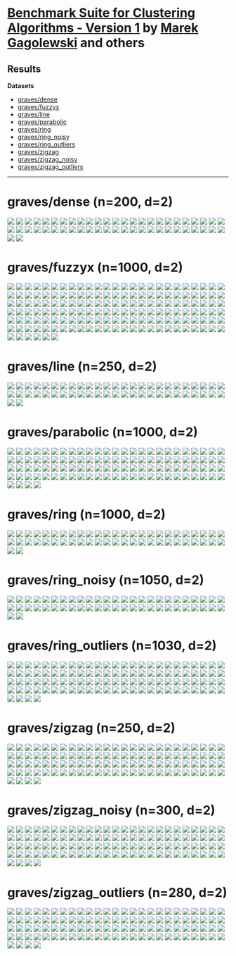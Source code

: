 # [Benchmark Suite for Clustering Algorithms - Version 1](https://github.com/gagolews/clustering_benchmarks_v1/) by [Marek Gagolewski](https://www.gagolewski.com) and others

## Results


**Datasets**

* [graves/dense](#graves_dense)
* [graves/fuzzyx](#graves_fuzzyx)
* [graves/line](#graves_line)
* [graves/parabolic](#graves_parabolic)
* [graves/ring](#graves_ring)
* [graves/ring_noisy](#graves_ring_noisy)
* [graves/ring_outliers](#graves_ring_outliers)
* [graves/zigzag](#graves_zigzag)
* [graves/zigzag_noisy](#graves_zigzag_noisy)
* [graves/zigzag_outliers](#graves_zigzag_outliers)

--------------------------------------------------------------------------------

# graves/dense (n=200, d=2) <a name="graves_dense"></a>

![](graves/dense.BallHall.png)
![](graves/dense.CalinskiHarabasz.png)
![](graves/dense.DaviesBouldin.png)
![](graves/dense.DuNN_5_Max_Const.png)
![](graves/dense.DuNN_5_Max_Max.png)
![](graves/dense.DuNN_5_Max_Mean.png)
![](graves/dense.DuNN_5_Max_Min.png)
![](graves/dense.DuNN_5_Mean_Const.png)
![](graves/dense.DuNN_5_Mean_Max.png)
![](graves/dense.DuNN_5_Mean_Mean.png)
![](graves/dense.DuNN_5_Mean_Min.png)
![](graves/dense.DuNN_5_Min_Const.png)
![](graves/dense.DuNN_5_Min_Max.png)
![](graves/dense.DuNN_5_Min_Mean.png)
![](graves/dense.DuNN_5_Min_Min.png)
![](graves/dense.DuNN_25_Max_Const.png)
![](graves/dense.DuNN_25_Max_Max.png)
![](graves/dense.DuNN_25_Max_Mean.png)
![](graves/dense.DuNN_25_Max_Min.png)
![](graves/dense.DuNN_25_Mean_Const.png)
![](graves/dense.DuNN_25_Mean_Max.png)
![](graves/dense.DuNN_25_Mean_Mean.png)
![](graves/dense.DuNN_25_Mean_Min.png)
![](graves/dense.DuNN_25_Min_Const.png)
![](graves/dense.DuNN_25_Min_Max.png)
![](graves/dense.DuNN_25_Min_Mean.png)
![](graves/dense.DuNN_25_Min_Min.png)
![](graves/dense.DuNN_25_SMax:5_Const.png)
![](graves/dense.DuNN_25_SMax:5_Min.png)
![](graves/dense.DuNN_25_SMax:5_SMin:5.png)
![](graves/dense.DuNN_25_SMin:5_Const.png)
![](graves/dense.DuNN_25_SMin:5_Max.png)
![](graves/dense.DuNN_25_SMin:5_SMax:5.png)
![](graves/dense.GDunn_d1_D1.png)
![](graves/dense.GDunn_d1_D2.png)
![](graves/dense.GDunn_d1_D3.png)
![](graves/dense.GDunn_d2_D1.png)
![](graves/dense.GDunn_d2_D2.png)
![](graves/dense.GDunn_d2_D3.png)
![](graves/dense.GDunn_d3_D1.png)
![](graves/dense.GDunn_d3_D2.png)
![](graves/dense.GDunn_d3_D3.png)
![](graves/dense.GDunn_d4_D1.png)
![](graves/dense.GDunn_d4_D2.png)
![](graves/dense.GDunn_d4_D3.png)
![](graves/dense.GDunn_d5_D1.png)
![](graves/dense.GDunn_d5_D2.png)
![](graves/dense.GDunn_d5_D3.png)
![](graves/dense.Silhouette.png)
![](graves/dense.SilhouetteW.png)
![](graves/dense.WCNN_5.png)
![](graves/dense.WCNN_25.png)



# graves/fuzzyx (n=1000, d=2) <a name="graves_fuzzyx"></a>

![](graves/fuzzyx.BallHall.png)
![](graves/fuzzyx.CalinskiHarabasz.png)
![](graves/fuzzyx.DaviesBouldin.png)
![](graves/fuzzyx.DuNN_5_Max_Const.png)
![](graves/fuzzyx.DuNN_5_Max_Max.png)
![](graves/fuzzyx.DuNN_5_Max_Mean.png)
![](graves/fuzzyx.DuNN_5_Max_Min.png)
![](graves/fuzzyx.DuNN_5_Mean_Const.png)
![](graves/fuzzyx.DuNN_5_Mean_Max.png)
![](graves/fuzzyx.DuNN_5_Mean_Mean.png)
![](graves/fuzzyx.DuNN_5_Mean_Min.png)
![](graves/fuzzyx.DuNN_5_Min_Const.png)
![](graves/fuzzyx.DuNN_5_Min_Max.png)
![](graves/fuzzyx.DuNN_5_Min_Mean.png)
![](graves/fuzzyx.DuNN_5_Min_Min.png)
![](graves/fuzzyx.DuNN_25_Max_Const.png)
![](graves/fuzzyx.DuNN_25_Max_Max.png)
![](graves/fuzzyx.DuNN_25_Max_Mean.png)
![](graves/fuzzyx.DuNN_25_Max_Min.png)
![](graves/fuzzyx.DuNN_25_Mean_Const.png)
![](graves/fuzzyx.DuNN_25_Mean_Max.png)
![](graves/fuzzyx.DuNN_25_Mean_Mean.png)
![](graves/fuzzyx.DuNN_25_Mean_Min.png)
![](graves/fuzzyx.DuNN_25_Min_Const.png)
![](graves/fuzzyx.DuNN_25_Min_Max.png)
![](graves/fuzzyx.DuNN_25_Min_Mean.png)
![](graves/fuzzyx.DuNN_25_Min_Min.png)
![](graves/fuzzyx.DuNN_25_SMax:5_Const.png)
![](graves/fuzzyx.DuNN_25_SMax:5_Min.png)
![](graves/fuzzyx.DuNN_25_SMax:5_SMin:5.png)
![](graves/fuzzyx.DuNN_25_SMin:5_Const.png)
![](graves/fuzzyx.DuNN_25_SMin:5_Max.png)
![](graves/fuzzyx.DuNN_25_SMin:5_SMax:5.png)
![](graves/fuzzyx.GDunn_d1_D1.png)
![](graves/fuzzyx.GDunn_d1_D2.png)
![](graves/fuzzyx.GDunn_d1_D3.png)
![](graves/fuzzyx.GDunn_d2_D1.png)
![](graves/fuzzyx.GDunn_d2_D2.png)
![](graves/fuzzyx.GDunn_d2_D3.png)
![](graves/fuzzyx.GDunn_d3_D1.png)
![](graves/fuzzyx.GDunn_d3_D2.png)
![](graves/fuzzyx.GDunn_d3_D3.png)
![](graves/fuzzyx.GDunn_d4_D1.png)
![](graves/fuzzyx.GDunn_d4_D2.png)
![](graves/fuzzyx.GDunn_d4_D3.png)
![](graves/fuzzyx.GDunn_d5_D1.png)
![](graves/fuzzyx.GDunn_d5_D2.png)
![](graves/fuzzyx.GDunn_d5_D3.png)
![](graves/fuzzyx.Silhouette.png)
![](graves/fuzzyx.SilhouetteW.png)
![](graves/fuzzyx.WCNN_5.png)
![](graves/fuzzyx.WCNN_25.png)
![](graves/fuzzyx.BallHall.png)
![](graves/fuzzyx.CalinskiHarabasz.png)
![](graves/fuzzyx.DaviesBouldin.png)
![](graves/fuzzyx.DuNN_5_Max_Const.png)
![](graves/fuzzyx.DuNN_5_Max_Max.png)
![](graves/fuzzyx.DuNN_5_Max_Mean.png)
![](graves/fuzzyx.DuNN_5_Max_Min.png)
![](graves/fuzzyx.DuNN_5_Mean_Const.png)
![](graves/fuzzyx.DuNN_5_Mean_Max.png)
![](graves/fuzzyx.DuNN_5_Mean_Mean.png)
![](graves/fuzzyx.DuNN_5_Mean_Min.png)
![](graves/fuzzyx.DuNN_5_Min_Const.png)
![](graves/fuzzyx.DuNN_5_Min_Max.png)
![](graves/fuzzyx.DuNN_5_Min_Mean.png)
![](graves/fuzzyx.DuNN_5_Min_Min.png)
![](graves/fuzzyx.DuNN_25_Max_Const.png)
![](graves/fuzzyx.DuNN_25_Max_Max.png)
![](graves/fuzzyx.DuNN_25_Max_Mean.png)
![](graves/fuzzyx.DuNN_25_Max_Min.png)
![](graves/fuzzyx.DuNN_25_Mean_Const.png)
![](graves/fuzzyx.DuNN_25_Mean_Max.png)
![](graves/fuzzyx.DuNN_25_Mean_Mean.png)
![](graves/fuzzyx.DuNN_25_Mean_Min.png)
![](graves/fuzzyx.DuNN_25_Min_Const.png)
![](graves/fuzzyx.DuNN_25_Min_Max.png)
![](graves/fuzzyx.DuNN_25_Min_Mean.png)
![](graves/fuzzyx.DuNN_25_Min_Min.png)
![](graves/fuzzyx.DuNN_25_SMax:5_Const.png)
![](graves/fuzzyx.DuNN_25_SMax:5_Min.png)
![](graves/fuzzyx.DuNN_25_SMax:5_SMin:5.png)
![](graves/fuzzyx.DuNN_25_SMin:5_Const.png)
![](graves/fuzzyx.DuNN_25_SMin:5_Max.png)
![](graves/fuzzyx.DuNN_25_SMin:5_SMax:5.png)
![](graves/fuzzyx.GDunn_d1_D1.png)
![](graves/fuzzyx.GDunn_d1_D2.png)
![](graves/fuzzyx.GDunn_d1_D3.png)
![](graves/fuzzyx.GDunn_d2_D1.png)
![](graves/fuzzyx.GDunn_d2_D2.png)
![](graves/fuzzyx.GDunn_d2_D3.png)
![](graves/fuzzyx.GDunn_d3_D1.png)
![](graves/fuzzyx.GDunn_d3_D2.png)
![](graves/fuzzyx.GDunn_d3_D3.png)
![](graves/fuzzyx.GDunn_d4_D1.png)
![](graves/fuzzyx.GDunn_d4_D2.png)
![](graves/fuzzyx.GDunn_d4_D3.png)
![](graves/fuzzyx.GDunn_d5_D1.png)
![](graves/fuzzyx.GDunn_d5_D2.png)
![](graves/fuzzyx.GDunn_d5_D3.png)
![](graves/fuzzyx.Silhouette.png)
![](graves/fuzzyx.SilhouetteW.png)
![](graves/fuzzyx.WCNN_5.png)
![](graves/fuzzyx.WCNN_25.png)
![](graves/fuzzyx.BallHall.png)
![](graves/fuzzyx.CalinskiHarabasz.png)
![](graves/fuzzyx.DaviesBouldin.png)
![](graves/fuzzyx.DuNN_5_Max_Const.png)
![](graves/fuzzyx.DuNN_5_Max_Max.png)
![](graves/fuzzyx.DuNN_5_Max_Mean.png)
![](graves/fuzzyx.DuNN_5_Max_Min.png)
![](graves/fuzzyx.DuNN_5_Mean_Const.png)
![](graves/fuzzyx.DuNN_5_Mean_Max.png)
![](graves/fuzzyx.DuNN_5_Mean_Mean.png)
![](graves/fuzzyx.DuNN_5_Mean_Min.png)
![](graves/fuzzyx.DuNN_5_Min_Const.png)
![](graves/fuzzyx.DuNN_5_Min_Max.png)
![](graves/fuzzyx.DuNN_5_Min_Mean.png)
![](graves/fuzzyx.DuNN_5_Min_Min.png)
![](graves/fuzzyx.DuNN_25_Max_Const.png)
![](graves/fuzzyx.DuNN_25_Max_Max.png)
![](graves/fuzzyx.DuNN_25_Max_Mean.png)
![](graves/fuzzyx.DuNN_25_Max_Min.png)
![](graves/fuzzyx.DuNN_25_Mean_Const.png)
![](graves/fuzzyx.DuNN_25_Mean_Max.png)
![](graves/fuzzyx.DuNN_25_Mean_Mean.png)
![](graves/fuzzyx.DuNN_25_Mean_Min.png)
![](graves/fuzzyx.DuNN_25_Min_Const.png)
![](graves/fuzzyx.DuNN_25_Min_Max.png)
![](graves/fuzzyx.DuNN_25_Min_Mean.png)
![](graves/fuzzyx.DuNN_25_Min_Min.png)
![](graves/fuzzyx.DuNN_25_SMax:5_Const.png)
![](graves/fuzzyx.DuNN_25_SMax:5_Min.png)
![](graves/fuzzyx.DuNN_25_SMax:5_SMin:5.png)
![](graves/fuzzyx.DuNN_25_SMin:5_Const.png)
![](graves/fuzzyx.DuNN_25_SMin:5_Max.png)
![](graves/fuzzyx.DuNN_25_SMin:5_SMax:5.png)
![](graves/fuzzyx.GDunn_d1_D1.png)
![](graves/fuzzyx.GDunn_d1_D2.png)
![](graves/fuzzyx.GDunn_d1_D3.png)
![](graves/fuzzyx.GDunn_d2_D1.png)
![](graves/fuzzyx.GDunn_d2_D2.png)
![](graves/fuzzyx.GDunn_d2_D3.png)
![](graves/fuzzyx.GDunn_d3_D1.png)
![](graves/fuzzyx.GDunn_d3_D2.png)
![](graves/fuzzyx.GDunn_d3_D3.png)
![](graves/fuzzyx.GDunn_d4_D1.png)
![](graves/fuzzyx.GDunn_d4_D2.png)
![](graves/fuzzyx.GDunn_d4_D3.png)
![](graves/fuzzyx.GDunn_d5_D1.png)
![](graves/fuzzyx.GDunn_d5_D2.png)
![](graves/fuzzyx.GDunn_d5_D3.png)
![](graves/fuzzyx.Silhouette.png)
![](graves/fuzzyx.SilhouetteW.png)
![](graves/fuzzyx.WCNN_5.png)
![](graves/fuzzyx.WCNN_25.png)



# graves/line (n=250, d=2) <a name="graves_line"></a>

![](graves/line.BallHall.png)
![](graves/line.CalinskiHarabasz.png)
![](graves/line.DaviesBouldin.png)
![](graves/line.DuNN_5_Max_Const.png)
![](graves/line.DuNN_5_Max_Max.png)
![](graves/line.DuNN_5_Max_Mean.png)
![](graves/line.DuNN_5_Max_Min.png)
![](graves/line.DuNN_5_Mean_Const.png)
![](graves/line.DuNN_5_Mean_Max.png)
![](graves/line.DuNN_5_Mean_Mean.png)
![](graves/line.DuNN_5_Mean_Min.png)
![](graves/line.DuNN_5_Min_Const.png)
![](graves/line.DuNN_5_Min_Max.png)
![](graves/line.DuNN_5_Min_Mean.png)
![](graves/line.DuNN_5_Min_Min.png)
![](graves/line.DuNN_25_Max_Const.png)
![](graves/line.DuNN_25_Max_Max.png)
![](graves/line.DuNN_25_Max_Mean.png)
![](graves/line.DuNN_25_Max_Min.png)
![](graves/line.DuNN_25_Mean_Const.png)
![](graves/line.DuNN_25_Mean_Max.png)
![](graves/line.DuNN_25_Mean_Mean.png)
![](graves/line.DuNN_25_Mean_Min.png)
![](graves/line.DuNN_25_Min_Const.png)
![](graves/line.DuNN_25_Min_Max.png)
![](graves/line.DuNN_25_Min_Mean.png)
![](graves/line.DuNN_25_Min_Min.png)
![](graves/line.DuNN_25_SMax:5_Const.png)
![](graves/line.DuNN_25_SMax:5_Min.png)
![](graves/line.DuNN_25_SMax:5_SMin:5.png)
![](graves/line.DuNN_25_SMin:5_Const.png)
![](graves/line.DuNN_25_SMin:5_Max.png)
![](graves/line.DuNN_25_SMin:5_SMax:5.png)
![](graves/line.GDunn_d1_D1.png)
![](graves/line.GDunn_d1_D2.png)
![](graves/line.GDunn_d1_D3.png)
![](graves/line.GDunn_d2_D1.png)
![](graves/line.GDunn_d2_D2.png)
![](graves/line.GDunn_d2_D3.png)
![](graves/line.GDunn_d3_D1.png)
![](graves/line.GDunn_d3_D2.png)
![](graves/line.GDunn_d3_D3.png)
![](graves/line.GDunn_d4_D1.png)
![](graves/line.GDunn_d4_D2.png)
![](graves/line.GDunn_d4_D3.png)
![](graves/line.GDunn_d5_D1.png)
![](graves/line.GDunn_d5_D2.png)
![](graves/line.GDunn_d5_D3.png)
![](graves/line.Silhouette.png)
![](graves/line.SilhouetteW.png)
![](graves/line.WCNN_5.png)
![](graves/line.WCNN_25.png)



# graves/parabolic (n=1000, d=2) <a name="graves_parabolic"></a>

![](graves/parabolic.BallHall.png)
![](graves/parabolic.CalinskiHarabasz.png)
![](graves/parabolic.DaviesBouldin.png)
![](graves/parabolic.DuNN_5_Max_Const.png)
![](graves/parabolic.DuNN_5_Max_Max.png)
![](graves/parabolic.DuNN_5_Max_Mean.png)
![](graves/parabolic.DuNN_5_Max_Min.png)
![](graves/parabolic.DuNN_5_Mean_Const.png)
![](graves/parabolic.DuNN_5_Mean_Max.png)
![](graves/parabolic.DuNN_5_Mean_Mean.png)
![](graves/parabolic.DuNN_5_Mean_Min.png)
![](graves/parabolic.DuNN_5_Min_Const.png)
![](graves/parabolic.DuNN_5_Min_Max.png)
![](graves/parabolic.DuNN_5_Min_Mean.png)
![](graves/parabolic.DuNN_5_Min_Min.png)
![](graves/parabolic.DuNN_25_Max_Const.png)
![](graves/parabolic.DuNN_25_Max_Max.png)
![](graves/parabolic.DuNN_25_Max_Mean.png)
![](graves/parabolic.DuNN_25_Max_Min.png)
![](graves/parabolic.DuNN_25_Mean_Const.png)
![](graves/parabolic.DuNN_25_Mean_Max.png)
![](graves/parabolic.DuNN_25_Mean_Mean.png)
![](graves/parabolic.DuNN_25_Mean_Min.png)
![](graves/parabolic.DuNN_25_Min_Const.png)
![](graves/parabolic.DuNN_25_Min_Max.png)
![](graves/parabolic.DuNN_25_Min_Mean.png)
![](graves/parabolic.DuNN_25_Min_Min.png)
![](graves/parabolic.DuNN_25_SMax:5_Const.png)
![](graves/parabolic.DuNN_25_SMax:5_Min.png)
![](graves/parabolic.DuNN_25_SMax:5_SMin:5.png)
![](graves/parabolic.DuNN_25_SMin:5_Const.png)
![](graves/parabolic.DuNN_25_SMin:5_Max.png)
![](graves/parabolic.DuNN_25_SMin:5_SMax:5.png)
![](graves/parabolic.GDunn_d1_D1.png)
![](graves/parabolic.GDunn_d1_D2.png)
![](graves/parabolic.GDunn_d1_D3.png)
![](graves/parabolic.GDunn_d2_D1.png)
![](graves/parabolic.GDunn_d2_D2.png)
![](graves/parabolic.GDunn_d2_D3.png)
![](graves/parabolic.GDunn_d3_D1.png)
![](graves/parabolic.GDunn_d3_D2.png)
![](graves/parabolic.GDunn_d3_D3.png)
![](graves/parabolic.GDunn_d4_D1.png)
![](graves/parabolic.GDunn_d4_D2.png)
![](graves/parabolic.GDunn_d4_D3.png)
![](graves/parabolic.GDunn_d5_D1.png)
![](graves/parabolic.GDunn_d5_D2.png)
![](graves/parabolic.GDunn_d5_D3.png)
![](graves/parabolic.Silhouette.png)
![](graves/parabolic.SilhouetteW.png)
![](graves/parabolic.WCNN_5.png)
![](graves/parabolic.WCNN_25.png)
![](graves/parabolic.BallHall.png)
![](graves/parabolic.CalinskiHarabasz.png)
![](graves/parabolic.DaviesBouldin.png)
![](graves/parabolic.DuNN_5_Max_Const.png)
![](graves/parabolic.DuNN_5_Max_Max.png)
![](graves/parabolic.DuNN_5_Max_Mean.png)
![](graves/parabolic.DuNN_5_Max_Min.png)
![](graves/parabolic.DuNN_5_Mean_Const.png)
![](graves/parabolic.DuNN_5_Mean_Max.png)
![](graves/parabolic.DuNN_5_Mean_Mean.png)
![](graves/parabolic.DuNN_5_Mean_Min.png)
![](graves/parabolic.DuNN_5_Min_Const.png)
![](graves/parabolic.DuNN_5_Min_Max.png)
![](graves/parabolic.DuNN_5_Min_Mean.png)
![](graves/parabolic.DuNN_5_Min_Min.png)
![](graves/parabolic.DuNN_25_Max_Const.png)
![](graves/parabolic.DuNN_25_Max_Max.png)
![](graves/parabolic.DuNN_25_Max_Mean.png)
![](graves/parabolic.DuNN_25_Max_Min.png)
![](graves/parabolic.DuNN_25_Mean_Const.png)
![](graves/parabolic.DuNN_25_Mean_Max.png)
![](graves/parabolic.DuNN_25_Mean_Mean.png)
![](graves/parabolic.DuNN_25_Mean_Min.png)
![](graves/parabolic.DuNN_25_Min_Const.png)
![](graves/parabolic.DuNN_25_Min_Max.png)
![](graves/parabolic.DuNN_25_Min_Mean.png)
![](graves/parabolic.DuNN_25_Min_Min.png)
![](graves/parabolic.DuNN_25_SMax:5_Const.png)
![](graves/parabolic.DuNN_25_SMax:5_Min.png)
![](graves/parabolic.DuNN_25_SMax:5_SMin:5.png)
![](graves/parabolic.DuNN_25_SMin:5_Const.png)
![](graves/parabolic.DuNN_25_SMin:5_Max.png)
![](graves/parabolic.DuNN_25_SMin:5_SMax:5.png)
![](graves/parabolic.GDunn_d1_D1.png)
![](graves/parabolic.GDunn_d1_D2.png)
![](graves/parabolic.GDunn_d1_D3.png)
![](graves/parabolic.GDunn_d2_D1.png)
![](graves/parabolic.GDunn_d2_D2.png)
![](graves/parabolic.GDunn_d2_D3.png)
![](graves/parabolic.GDunn_d3_D1.png)
![](graves/parabolic.GDunn_d3_D2.png)
![](graves/parabolic.GDunn_d3_D3.png)
![](graves/parabolic.GDunn_d4_D1.png)
![](graves/parabolic.GDunn_d4_D2.png)
![](graves/parabolic.GDunn_d4_D3.png)
![](graves/parabolic.GDunn_d5_D1.png)
![](graves/parabolic.GDunn_d5_D2.png)
![](graves/parabolic.GDunn_d5_D3.png)
![](graves/parabolic.Silhouette.png)
![](graves/parabolic.SilhouetteW.png)
![](graves/parabolic.WCNN_5.png)
![](graves/parabolic.WCNN_25.png)



# graves/ring (n=1000, d=2) <a name="graves_ring"></a>

![](graves/ring.BallHall.png)
![](graves/ring.CalinskiHarabasz.png)
![](graves/ring.DaviesBouldin.png)
![](graves/ring.DuNN_5_Max_Const.png)
![](graves/ring.DuNN_5_Max_Max.png)
![](graves/ring.DuNN_5_Max_Mean.png)
![](graves/ring.DuNN_5_Max_Min.png)
![](graves/ring.DuNN_5_Mean_Const.png)
![](graves/ring.DuNN_5_Mean_Max.png)
![](graves/ring.DuNN_5_Mean_Mean.png)
![](graves/ring.DuNN_5_Mean_Min.png)
![](graves/ring.DuNN_5_Min_Const.png)
![](graves/ring.DuNN_5_Min_Max.png)
![](graves/ring.DuNN_5_Min_Mean.png)
![](graves/ring.DuNN_5_Min_Min.png)
![](graves/ring.DuNN_25_Max_Const.png)
![](graves/ring.DuNN_25_Max_Max.png)
![](graves/ring.DuNN_25_Max_Mean.png)
![](graves/ring.DuNN_25_Max_Min.png)
![](graves/ring.DuNN_25_Mean_Const.png)
![](graves/ring.DuNN_25_Mean_Max.png)
![](graves/ring.DuNN_25_Mean_Mean.png)
![](graves/ring.DuNN_25_Mean_Min.png)
![](graves/ring.DuNN_25_Min_Const.png)
![](graves/ring.DuNN_25_Min_Max.png)
![](graves/ring.DuNN_25_Min_Mean.png)
![](graves/ring.DuNN_25_Min_Min.png)
![](graves/ring.DuNN_25_SMax:5_Const.png)
![](graves/ring.DuNN_25_SMax:5_Min.png)
![](graves/ring.DuNN_25_SMax:5_SMin:5.png)
![](graves/ring.DuNN_25_SMin:5_Const.png)
![](graves/ring.DuNN_25_SMin:5_Max.png)
![](graves/ring.DuNN_25_SMin:5_SMax:5.png)
![](graves/ring.GDunn_d1_D1.png)
![](graves/ring.GDunn_d1_D2.png)
![](graves/ring.GDunn_d1_D3.png)
![](graves/ring.GDunn_d2_D1.png)
![](graves/ring.GDunn_d2_D2.png)
![](graves/ring.GDunn_d2_D3.png)
![](graves/ring.GDunn_d3_D1.png)
![](graves/ring.GDunn_d3_D2.png)
![](graves/ring.GDunn_d3_D3.png)
![](graves/ring.GDunn_d4_D1.png)
![](graves/ring.GDunn_d4_D2.png)
![](graves/ring.GDunn_d4_D3.png)
![](graves/ring.GDunn_d5_D1.png)
![](graves/ring.GDunn_d5_D2.png)
![](graves/ring.GDunn_d5_D3.png)
![](graves/ring.Silhouette.png)
![](graves/ring.SilhouetteW.png)
![](graves/ring.WCNN_5.png)
![](graves/ring.WCNN_25.png)



# graves/ring_noisy (n=1050, d=2) <a name="graves_ring_noisy"></a>

![](graves/ring_noisy.BallHall.png)
![](graves/ring_noisy.CalinskiHarabasz.png)
![](graves/ring_noisy.DaviesBouldin.png)
![](graves/ring_noisy.DuNN_5_Max_Const.png)
![](graves/ring_noisy.DuNN_5_Max_Max.png)
![](graves/ring_noisy.DuNN_5_Max_Mean.png)
![](graves/ring_noisy.DuNN_5_Max_Min.png)
![](graves/ring_noisy.DuNN_5_Mean_Const.png)
![](graves/ring_noisy.DuNN_5_Mean_Max.png)
![](graves/ring_noisy.DuNN_5_Mean_Mean.png)
![](graves/ring_noisy.DuNN_5_Mean_Min.png)
![](graves/ring_noisy.DuNN_5_Min_Const.png)
![](graves/ring_noisy.DuNN_5_Min_Max.png)
![](graves/ring_noisy.DuNN_5_Min_Mean.png)
![](graves/ring_noisy.DuNN_5_Min_Min.png)
![](graves/ring_noisy.DuNN_25_Max_Const.png)
![](graves/ring_noisy.DuNN_25_Max_Max.png)
![](graves/ring_noisy.DuNN_25_Max_Mean.png)
![](graves/ring_noisy.DuNN_25_Max_Min.png)
![](graves/ring_noisy.DuNN_25_Mean_Const.png)
![](graves/ring_noisy.DuNN_25_Mean_Max.png)
![](graves/ring_noisy.DuNN_25_Mean_Mean.png)
![](graves/ring_noisy.DuNN_25_Mean_Min.png)
![](graves/ring_noisy.DuNN_25_Min_Const.png)
![](graves/ring_noisy.DuNN_25_Min_Max.png)
![](graves/ring_noisy.DuNN_25_Min_Mean.png)
![](graves/ring_noisy.DuNN_25_Min_Min.png)
![](graves/ring_noisy.DuNN_25_SMax:5_Const.png)
![](graves/ring_noisy.DuNN_25_SMax:5_Min.png)
![](graves/ring_noisy.DuNN_25_SMax:5_SMin:5.png)
![](graves/ring_noisy.DuNN_25_SMin:5_Const.png)
![](graves/ring_noisy.DuNN_25_SMin:5_Max.png)
![](graves/ring_noisy.DuNN_25_SMin:5_SMax:5.png)
![](graves/ring_noisy.GDunn_d1_D1.png)
![](graves/ring_noisy.GDunn_d1_D2.png)
![](graves/ring_noisy.GDunn_d1_D3.png)
![](graves/ring_noisy.GDunn_d2_D1.png)
![](graves/ring_noisy.GDunn_d2_D2.png)
![](graves/ring_noisy.GDunn_d2_D3.png)
![](graves/ring_noisy.GDunn_d3_D1.png)
![](graves/ring_noisy.GDunn_d3_D2.png)
![](graves/ring_noisy.GDunn_d3_D3.png)
![](graves/ring_noisy.GDunn_d4_D1.png)
![](graves/ring_noisy.GDunn_d4_D2.png)
![](graves/ring_noisy.GDunn_d4_D3.png)
![](graves/ring_noisy.GDunn_d5_D1.png)
![](graves/ring_noisy.GDunn_d5_D2.png)
![](graves/ring_noisy.GDunn_d5_D3.png)
![](graves/ring_noisy.Silhouette.png)
![](graves/ring_noisy.SilhouetteW.png)
![](graves/ring_noisy.WCNN_5.png)
![](graves/ring_noisy.WCNN_25.png)



# graves/ring_outliers (n=1030, d=2) <a name="graves_ring_outliers"></a>

![](graves/ring_outliers.BallHall.png)
![](graves/ring_outliers.CalinskiHarabasz.png)
![](graves/ring_outliers.DaviesBouldin.png)
![](graves/ring_outliers.DuNN_5_Max_Const.png)
![](graves/ring_outliers.DuNN_5_Max_Max.png)
![](graves/ring_outliers.DuNN_5_Max_Mean.png)
![](graves/ring_outliers.DuNN_5_Max_Min.png)
![](graves/ring_outliers.DuNN_5_Mean_Const.png)
![](graves/ring_outliers.DuNN_5_Mean_Max.png)
![](graves/ring_outliers.DuNN_5_Mean_Mean.png)
![](graves/ring_outliers.DuNN_5_Mean_Min.png)
![](graves/ring_outliers.DuNN_5_Min_Const.png)
![](graves/ring_outliers.DuNN_5_Min_Max.png)
![](graves/ring_outliers.DuNN_5_Min_Mean.png)
![](graves/ring_outliers.DuNN_5_Min_Min.png)
![](graves/ring_outliers.DuNN_25_Max_Const.png)
![](graves/ring_outliers.DuNN_25_Max_Max.png)
![](graves/ring_outliers.DuNN_25_Max_Mean.png)
![](graves/ring_outliers.DuNN_25_Max_Min.png)
![](graves/ring_outliers.DuNN_25_Mean_Const.png)
![](graves/ring_outliers.DuNN_25_Mean_Max.png)
![](graves/ring_outliers.DuNN_25_Mean_Mean.png)
![](graves/ring_outliers.DuNN_25_Mean_Min.png)
![](graves/ring_outliers.DuNN_25_Min_Const.png)
![](graves/ring_outliers.DuNN_25_Min_Max.png)
![](graves/ring_outliers.DuNN_25_Min_Mean.png)
![](graves/ring_outliers.DuNN_25_Min_Min.png)
![](graves/ring_outliers.DuNN_25_SMax:5_Const.png)
![](graves/ring_outliers.DuNN_25_SMax:5_Min.png)
![](graves/ring_outliers.DuNN_25_SMax:5_SMin:5.png)
![](graves/ring_outliers.DuNN_25_SMin:5_Const.png)
![](graves/ring_outliers.DuNN_25_SMin:5_Max.png)
![](graves/ring_outliers.DuNN_25_SMin:5_SMax:5.png)
![](graves/ring_outliers.GDunn_d1_D1.png)
![](graves/ring_outliers.GDunn_d1_D2.png)
![](graves/ring_outliers.GDunn_d1_D3.png)
![](graves/ring_outliers.GDunn_d2_D1.png)
![](graves/ring_outliers.GDunn_d2_D2.png)
![](graves/ring_outliers.GDunn_d2_D3.png)
![](graves/ring_outliers.GDunn_d3_D1.png)
![](graves/ring_outliers.GDunn_d3_D2.png)
![](graves/ring_outliers.GDunn_d3_D3.png)
![](graves/ring_outliers.GDunn_d4_D1.png)
![](graves/ring_outliers.GDunn_d4_D2.png)
![](graves/ring_outliers.GDunn_d4_D3.png)
![](graves/ring_outliers.GDunn_d5_D1.png)
![](graves/ring_outliers.GDunn_d5_D2.png)
![](graves/ring_outliers.GDunn_d5_D3.png)
![](graves/ring_outliers.Silhouette.png)
![](graves/ring_outliers.SilhouetteW.png)
![](graves/ring_outliers.WCNN_5.png)
![](graves/ring_outliers.WCNN_25.png)
![](graves/ring_outliers.BallHall.png)
![](graves/ring_outliers.CalinskiHarabasz.png)
![](graves/ring_outliers.DaviesBouldin.png)
![](graves/ring_outliers.DuNN_5_Max_Const.png)
![](graves/ring_outliers.DuNN_5_Max_Max.png)
![](graves/ring_outliers.DuNN_5_Max_Mean.png)
![](graves/ring_outliers.DuNN_5_Max_Min.png)
![](graves/ring_outliers.DuNN_5_Mean_Const.png)
![](graves/ring_outliers.DuNN_5_Mean_Max.png)
![](graves/ring_outliers.DuNN_5_Mean_Mean.png)
![](graves/ring_outliers.DuNN_5_Mean_Min.png)
![](graves/ring_outliers.DuNN_5_Min_Const.png)
![](graves/ring_outliers.DuNN_5_Min_Max.png)
![](graves/ring_outliers.DuNN_5_Min_Mean.png)
![](graves/ring_outliers.DuNN_5_Min_Min.png)
![](graves/ring_outliers.DuNN_25_Max_Const.png)
![](graves/ring_outliers.DuNN_25_Max_Max.png)
![](graves/ring_outliers.DuNN_25_Max_Mean.png)
![](graves/ring_outliers.DuNN_25_Max_Min.png)
![](graves/ring_outliers.DuNN_25_Mean_Const.png)
![](graves/ring_outliers.DuNN_25_Mean_Max.png)
![](graves/ring_outliers.DuNN_25_Mean_Mean.png)
![](graves/ring_outliers.DuNN_25_Mean_Min.png)
![](graves/ring_outliers.DuNN_25_Min_Const.png)
![](graves/ring_outliers.DuNN_25_Min_Max.png)
![](graves/ring_outliers.DuNN_25_Min_Mean.png)
![](graves/ring_outliers.DuNN_25_Min_Min.png)
![](graves/ring_outliers.DuNN_25_SMax:5_Const.png)
![](graves/ring_outliers.DuNN_25_SMax:5_Min.png)
![](graves/ring_outliers.DuNN_25_SMax:5_SMin:5.png)
![](graves/ring_outliers.DuNN_25_SMin:5_Const.png)
![](graves/ring_outliers.DuNN_25_SMin:5_Max.png)
![](graves/ring_outliers.DuNN_25_SMin:5_SMax:5.png)
![](graves/ring_outliers.GDunn_d1_D1.png)
![](graves/ring_outliers.GDunn_d1_D2.png)
![](graves/ring_outliers.GDunn_d1_D3.png)
![](graves/ring_outliers.GDunn_d2_D1.png)
![](graves/ring_outliers.GDunn_d2_D2.png)
![](graves/ring_outliers.GDunn_d2_D3.png)
![](graves/ring_outliers.GDunn_d3_D1.png)
![](graves/ring_outliers.GDunn_d3_D2.png)
![](graves/ring_outliers.GDunn_d3_D3.png)
![](graves/ring_outliers.GDunn_d4_D1.png)
![](graves/ring_outliers.GDunn_d4_D2.png)
![](graves/ring_outliers.GDunn_d4_D3.png)
![](graves/ring_outliers.GDunn_d5_D1.png)
![](graves/ring_outliers.GDunn_d5_D2.png)
![](graves/ring_outliers.GDunn_d5_D3.png)
![](graves/ring_outliers.Silhouette.png)
![](graves/ring_outliers.SilhouetteW.png)
![](graves/ring_outliers.WCNN_5.png)
![](graves/ring_outliers.WCNN_25.png)



# graves/zigzag (n=250, d=2) <a name="graves_zigzag"></a>

![](graves/zigzag.BallHall.png)
![](graves/zigzag.CalinskiHarabasz.png)
![](graves/zigzag.DaviesBouldin.png)
![](graves/zigzag.DuNN_5_Max_Const.png)
![](graves/zigzag.DuNN_5_Max_Max.png)
![](graves/zigzag.DuNN_5_Max_Mean.png)
![](graves/zigzag.DuNN_5_Max_Min.png)
![](graves/zigzag.DuNN_5_Mean_Const.png)
![](graves/zigzag.DuNN_5_Mean_Max.png)
![](graves/zigzag.DuNN_5_Mean_Mean.png)
![](graves/zigzag.DuNN_5_Mean_Min.png)
![](graves/zigzag.DuNN_5_Min_Const.png)
![](graves/zigzag.DuNN_5_Min_Max.png)
![](graves/zigzag.DuNN_5_Min_Mean.png)
![](graves/zigzag.DuNN_5_Min_Min.png)
![](graves/zigzag.DuNN_25_Max_Const.png)
![](graves/zigzag.DuNN_25_Max_Max.png)
![](graves/zigzag.DuNN_25_Max_Mean.png)
![](graves/zigzag.DuNN_25_Max_Min.png)
![](graves/zigzag.DuNN_25_Mean_Const.png)
![](graves/zigzag.DuNN_25_Mean_Max.png)
![](graves/zigzag.DuNN_25_Mean_Mean.png)
![](graves/zigzag.DuNN_25_Mean_Min.png)
![](graves/zigzag.DuNN_25_Min_Const.png)
![](graves/zigzag.DuNN_25_Min_Max.png)
![](graves/zigzag.DuNN_25_Min_Mean.png)
![](graves/zigzag.DuNN_25_Min_Min.png)
![](graves/zigzag.DuNN_25_SMax:5_Const.png)
![](graves/zigzag.DuNN_25_SMax:5_Min.png)
![](graves/zigzag.DuNN_25_SMax:5_SMin:5.png)
![](graves/zigzag.DuNN_25_SMin:5_Const.png)
![](graves/zigzag.DuNN_25_SMin:5_Max.png)
![](graves/zigzag.DuNN_25_SMin:5_SMax:5.png)
![](graves/zigzag.GDunn_d1_D1.png)
![](graves/zigzag.GDunn_d1_D2.png)
![](graves/zigzag.GDunn_d1_D3.png)
![](graves/zigzag.GDunn_d2_D1.png)
![](graves/zigzag.GDunn_d2_D2.png)
![](graves/zigzag.GDunn_d2_D3.png)
![](graves/zigzag.GDunn_d3_D1.png)
![](graves/zigzag.GDunn_d3_D2.png)
![](graves/zigzag.GDunn_d3_D3.png)
![](graves/zigzag.GDunn_d4_D1.png)
![](graves/zigzag.GDunn_d4_D2.png)
![](graves/zigzag.GDunn_d4_D3.png)
![](graves/zigzag.GDunn_d5_D1.png)
![](graves/zigzag.GDunn_d5_D2.png)
![](graves/zigzag.GDunn_d5_D3.png)
![](graves/zigzag.Silhouette.png)
![](graves/zigzag.SilhouetteW.png)
![](graves/zigzag.WCNN_5.png)
![](graves/zigzag.WCNN_25.png)
![](graves/zigzag.BallHall.png)
![](graves/zigzag.CalinskiHarabasz.png)
![](graves/zigzag.DaviesBouldin.png)
![](graves/zigzag.DuNN_5_Max_Const.png)
![](graves/zigzag.DuNN_5_Max_Max.png)
![](graves/zigzag.DuNN_5_Max_Mean.png)
![](graves/zigzag.DuNN_5_Max_Min.png)
![](graves/zigzag.DuNN_5_Mean_Const.png)
![](graves/zigzag.DuNN_5_Mean_Max.png)
![](graves/zigzag.DuNN_5_Mean_Mean.png)
![](graves/zigzag.DuNN_5_Mean_Min.png)
![](graves/zigzag.DuNN_5_Min_Const.png)
![](graves/zigzag.DuNN_5_Min_Max.png)
![](graves/zigzag.DuNN_5_Min_Mean.png)
![](graves/zigzag.DuNN_5_Min_Min.png)
![](graves/zigzag.DuNN_25_Max_Const.png)
![](graves/zigzag.DuNN_25_Max_Max.png)
![](graves/zigzag.DuNN_25_Max_Mean.png)
![](graves/zigzag.DuNN_25_Max_Min.png)
![](graves/zigzag.DuNN_25_Mean_Const.png)
![](graves/zigzag.DuNN_25_Mean_Max.png)
![](graves/zigzag.DuNN_25_Mean_Mean.png)
![](graves/zigzag.DuNN_25_Mean_Min.png)
![](graves/zigzag.DuNN_25_Min_Const.png)
![](graves/zigzag.DuNN_25_Min_Max.png)
![](graves/zigzag.DuNN_25_Min_Mean.png)
![](graves/zigzag.DuNN_25_Min_Min.png)
![](graves/zigzag.DuNN_25_SMax:5_Const.png)
![](graves/zigzag.DuNN_25_SMax:5_Min.png)
![](graves/zigzag.DuNN_25_SMax:5_SMin:5.png)
![](graves/zigzag.DuNN_25_SMin:5_Const.png)
![](graves/zigzag.DuNN_25_SMin:5_Max.png)
![](graves/zigzag.DuNN_25_SMin:5_SMax:5.png)
![](graves/zigzag.GDunn_d1_D1.png)
![](graves/zigzag.GDunn_d1_D2.png)
![](graves/zigzag.GDunn_d1_D3.png)
![](graves/zigzag.GDunn_d2_D1.png)
![](graves/zigzag.GDunn_d2_D2.png)
![](graves/zigzag.GDunn_d2_D3.png)
![](graves/zigzag.GDunn_d3_D1.png)
![](graves/zigzag.GDunn_d3_D2.png)
![](graves/zigzag.GDunn_d3_D3.png)
![](graves/zigzag.GDunn_d4_D1.png)
![](graves/zigzag.GDunn_d4_D2.png)
![](graves/zigzag.GDunn_d4_D3.png)
![](graves/zigzag.GDunn_d5_D1.png)
![](graves/zigzag.GDunn_d5_D2.png)
![](graves/zigzag.GDunn_d5_D3.png)
![](graves/zigzag.Silhouette.png)
![](graves/zigzag.SilhouetteW.png)
![](graves/zigzag.WCNN_5.png)
![](graves/zigzag.WCNN_25.png)



# graves/zigzag_noisy (n=300, d=2) <a name="graves_zigzag_noisy"></a>

![](graves/zigzag_noisy.BallHall.png)
![](graves/zigzag_noisy.CalinskiHarabasz.png)
![](graves/zigzag_noisy.DaviesBouldin.png)
![](graves/zigzag_noisy.DuNN_5_Max_Const.png)
![](graves/zigzag_noisy.DuNN_5_Max_Max.png)
![](graves/zigzag_noisy.DuNN_5_Max_Mean.png)
![](graves/zigzag_noisy.DuNN_5_Max_Min.png)
![](graves/zigzag_noisy.DuNN_5_Mean_Const.png)
![](graves/zigzag_noisy.DuNN_5_Mean_Max.png)
![](graves/zigzag_noisy.DuNN_5_Mean_Mean.png)
![](graves/zigzag_noisy.DuNN_5_Mean_Min.png)
![](graves/zigzag_noisy.DuNN_5_Min_Const.png)
![](graves/zigzag_noisy.DuNN_5_Min_Max.png)
![](graves/zigzag_noisy.DuNN_5_Min_Mean.png)
![](graves/zigzag_noisy.DuNN_5_Min_Min.png)
![](graves/zigzag_noisy.DuNN_25_Max_Const.png)
![](graves/zigzag_noisy.DuNN_25_Max_Max.png)
![](graves/zigzag_noisy.DuNN_25_Max_Mean.png)
![](graves/zigzag_noisy.DuNN_25_Max_Min.png)
![](graves/zigzag_noisy.DuNN_25_Mean_Const.png)
![](graves/zigzag_noisy.DuNN_25_Mean_Max.png)
![](graves/zigzag_noisy.DuNN_25_Mean_Mean.png)
![](graves/zigzag_noisy.DuNN_25_Mean_Min.png)
![](graves/zigzag_noisy.DuNN_25_Min_Const.png)
![](graves/zigzag_noisy.DuNN_25_Min_Max.png)
![](graves/zigzag_noisy.DuNN_25_Min_Mean.png)
![](graves/zigzag_noisy.DuNN_25_Min_Min.png)
![](graves/zigzag_noisy.DuNN_25_SMax:5_Const.png)
![](graves/zigzag_noisy.DuNN_25_SMax:5_Min.png)
![](graves/zigzag_noisy.DuNN_25_SMax:5_SMin:5.png)
![](graves/zigzag_noisy.DuNN_25_SMin:5_Const.png)
![](graves/zigzag_noisy.DuNN_25_SMin:5_Max.png)
![](graves/zigzag_noisy.DuNN_25_SMin:5_SMax:5.png)
![](graves/zigzag_noisy.GDunn_d1_D1.png)
![](graves/zigzag_noisy.GDunn_d1_D2.png)
![](graves/zigzag_noisy.GDunn_d1_D3.png)
![](graves/zigzag_noisy.GDunn_d2_D1.png)
![](graves/zigzag_noisy.GDunn_d2_D2.png)
![](graves/zigzag_noisy.GDunn_d2_D3.png)
![](graves/zigzag_noisy.GDunn_d3_D1.png)
![](graves/zigzag_noisy.GDunn_d3_D2.png)
![](graves/zigzag_noisy.GDunn_d3_D3.png)
![](graves/zigzag_noisy.GDunn_d4_D1.png)
![](graves/zigzag_noisy.GDunn_d4_D2.png)
![](graves/zigzag_noisy.GDunn_d4_D3.png)
![](graves/zigzag_noisy.GDunn_d5_D1.png)
![](graves/zigzag_noisy.GDunn_d5_D2.png)
![](graves/zigzag_noisy.GDunn_d5_D3.png)
![](graves/zigzag_noisy.Silhouette.png)
![](graves/zigzag_noisy.SilhouetteW.png)
![](graves/zigzag_noisy.WCNN_5.png)
![](graves/zigzag_noisy.WCNN_25.png)
![](graves/zigzag_noisy.BallHall.png)
![](graves/zigzag_noisy.CalinskiHarabasz.png)
![](graves/zigzag_noisy.DaviesBouldin.png)
![](graves/zigzag_noisy.DuNN_5_Max_Const.png)
![](graves/zigzag_noisy.DuNN_5_Max_Max.png)
![](graves/zigzag_noisy.DuNN_5_Max_Mean.png)
![](graves/zigzag_noisy.DuNN_5_Max_Min.png)
![](graves/zigzag_noisy.DuNN_5_Mean_Const.png)
![](graves/zigzag_noisy.DuNN_5_Mean_Max.png)
![](graves/zigzag_noisy.DuNN_5_Mean_Mean.png)
![](graves/zigzag_noisy.DuNN_5_Mean_Min.png)
![](graves/zigzag_noisy.DuNN_5_Min_Const.png)
![](graves/zigzag_noisy.DuNN_5_Min_Max.png)
![](graves/zigzag_noisy.DuNN_5_Min_Mean.png)
![](graves/zigzag_noisy.DuNN_5_Min_Min.png)
![](graves/zigzag_noisy.DuNN_25_Max_Const.png)
![](graves/zigzag_noisy.DuNN_25_Max_Max.png)
![](graves/zigzag_noisy.DuNN_25_Max_Mean.png)
![](graves/zigzag_noisy.DuNN_25_Max_Min.png)
![](graves/zigzag_noisy.DuNN_25_Mean_Const.png)
![](graves/zigzag_noisy.DuNN_25_Mean_Max.png)
![](graves/zigzag_noisy.DuNN_25_Mean_Mean.png)
![](graves/zigzag_noisy.DuNN_25_Mean_Min.png)
![](graves/zigzag_noisy.DuNN_25_Min_Const.png)
![](graves/zigzag_noisy.DuNN_25_Min_Max.png)
![](graves/zigzag_noisy.DuNN_25_Min_Mean.png)
![](graves/zigzag_noisy.DuNN_25_Min_Min.png)
![](graves/zigzag_noisy.DuNN_25_SMax:5_Const.png)
![](graves/zigzag_noisy.DuNN_25_SMax:5_Min.png)
![](graves/zigzag_noisy.DuNN_25_SMax:5_SMin:5.png)
![](graves/zigzag_noisy.DuNN_25_SMin:5_Const.png)
![](graves/zigzag_noisy.DuNN_25_SMin:5_Max.png)
![](graves/zigzag_noisy.DuNN_25_SMin:5_SMax:5.png)
![](graves/zigzag_noisy.GDunn_d1_D1.png)
![](graves/zigzag_noisy.GDunn_d1_D2.png)
![](graves/zigzag_noisy.GDunn_d1_D3.png)
![](graves/zigzag_noisy.GDunn_d2_D1.png)
![](graves/zigzag_noisy.GDunn_d2_D2.png)
![](graves/zigzag_noisy.GDunn_d2_D3.png)
![](graves/zigzag_noisy.GDunn_d3_D1.png)
![](graves/zigzag_noisy.GDunn_d3_D2.png)
![](graves/zigzag_noisy.GDunn_d3_D3.png)
![](graves/zigzag_noisy.GDunn_d4_D1.png)
![](graves/zigzag_noisy.GDunn_d4_D2.png)
![](graves/zigzag_noisy.GDunn_d4_D3.png)
![](graves/zigzag_noisy.GDunn_d5_D1.png)
![](graves/zigzag_noisy.GDunn_d5_D2.png)
![](graves/zigzag_noisy.GDunn_d5_D3.png)
![](graves/zigzag_noisy.Silhouette.png)
![](graves/zigzag_noisy.SilhouetteW.png)
![](graves/zigzag_noisy.WCNN_5.png)
![](graves/zigzag_noisy.WCNN_25.png)



# graves/zigzag_outliers (n=280, d=2) <a name="graves_zigzag_outliers"></a>

![](graves/zigzag_outliers.BallHall.png)
![](graves/zigzag_outliers.CalinskiHarabasz.png)
![](graves/zigzag_outliers.DaviesBouldin.png)
![](graves/zigzag_outliers.DuNN_5_Max_Const.png)
![](graves/zigzag_outliers.DuNN_5_Max_Max.png)
![](graves/zigzag_outliers.DuNN_5_Max_Mean.png)
![](graves/zigzag_outliers.DuNN_5_Max_Min.png)
![](graves/zigzag_outliers.DuNN_5_Mean_Const.png)
![](graves/zigzag_outliers.DuNN_5_Mean_Max.png)
![](graves/zigzag_outliers.DuNN_5_Mean_Mean.png)
![](graves/zigzag_outliers.DuNN_5_Mean_Min.png)
![](graves/zigzag_outliers.DuNN_5_Min_Const.png)
![](graves/zigzag_outliers.DuNN_5_Min_Max.png)
![](graves/zigzag_outliers.DuNN_5_Min_Mean.png)
![](graves/zigzag_outliers.DuNN_5_Min_Min.png)
![](graves/zigzag_outliers.DuNN_25_Max_Const.png)
![](graves/zigzag_outliers.DuNN_25_Max_Max.png)
![](graves/zigzag_outliers.DuNN_25_Max_Mean.png)
![](graves/zigzag_outliers.DuNN_25_Max_Min.png)
![](graves/zigzag_outliers.DuNN_25_Mean_Const.png)
![](graves/zigzag_outliers.DuNN_25_Mean_Max.png)
![](graves/zigzag_outliers.DuNN_25_Mean_Mean.png)
![](graves/zigzag_outliers.DuNN_25_Mean_Min.png)
![](graves/zigzag_outliers.DuNN_25_Min_Const.png)
![](graves/zigzag_outliers.DuNN_25_Min_Max.png)
![](graves/zigzag_outliers.DuNN_25_Min_Mean.png)
![](graves/zigzag_outliers.DuNN_25_Min_Min.png)
![](graves/zigzag_outliers.DuNN_25_SMax:5_Const.png)
![](graves/zigzag_outliers.DuNN_25_SMax:5_Min.png)
![](graves/zigzag_outliers.DuNN_25_SMax:5_SMin:5.png)
![](graves/zigzag_outliers.DuNN_25_SMin:5_Const.png)
![](graves/zigzag_outliers.DuNN_25_SMin:5_Max.png)
![](graves/zigzag_outliers.DuNN_25_SMin:5_SMax:5.png)
![](graves/zigzag_outliers.GDunn_d1_D1.png)
![](graves/zigzag_outliers.GDunn_d1_D2.png)
![](graves/zigzag_outliers.GDunn_d1_D3.png)
![](graves/zigzag_outliers.GDunn_d2_D1.png)
![](graves/zigzag_outliers.GDunn_d2_D2.png)
![](graves/zigzag_outliers.GDunn_d2_D3.png)
![](graves/zigzag_outliers.GDunn_d3_D1.png)
![](graves/zigzag_outliers.GDunn_d3_D2.png)
![](graves/zigzag_outliers.GDunn_d3_D3.png)
![](graves/zigzag_outliers.GDunn_d4_D1.png)
![](graves/zigzag_outliers.GDunn_d4_D2.png)
![](graves/zigzag_outliers.GDunn_d4_D3.png)
![](graves/zigzag_outliers.GDunn_d5_D1.png)
![](graves/zigzag_outliers.GDunn_d5_D2.png)
![](graves/zigzag_outliers.GDunn_d5_D3.png)
![](graves/zigzag_outliers.Silhouette.png)
![](graves/zigzag_outliers.SilhouetteW.png)
![](graves/zigzag_outliers.WCNN_5.png)
![](graves/zigzag_outliers.WCNN_25.png)
![](graves/zigzag_outliers.BallHall.png)
![](graves/zigzag_outliers.CalinskiHarabasz.png)
![](graves/zigzag_outliers.DaviesBouldin.png)
![](graves/zigzag_outliers.DuNN_5_Max_Const.png)
![](graves/zigzag_outliers.DuNN_5_Max_Max.png)
![](graves/zigzag_outliers.DuNN_5_Max_Mean.png)
![](graves/zigzag_outliers.DuNN_5_Max_Min.png)
![](graves/zigzag_outliers.DuNN_5_Mean_Const.png)
![](graves/zigzag_outliers.DuNN_5_Mean_Max.png)
![](graves/zigzag_outliers.DuNN_5_Mean_Mean.png)
![](graves/zigzag_outliers.DuNN_5_Mean_Min.png)
![](graves/zigzag_outliers.DuNN_5_Min_Const.png)
![](graves/zigzag_outliers.DuNN_5_Min_Max.png)
![](graves/zigzag_outliers.DuNN_5_Min_Mean.png)
![](graves/zigzag_outliers.DuNN_5_Min_Min.png)
![](graves/zigzag_outliers.DuNN_25_Max_Const.png)
![](graves/zigzag_outliers.DuNN_25_Max_Max.png)
![](graves/zigzag_outliers.DuNN_25_Max_Mean.png)
![](graves/zigzag_outliers.DuNN_25_Max_Min.png)
![](graves/zigzag_outliers.DuNN_25_Mean_Const.png)
![](graves/zigzag_outliers.DuNN_25_Mean_Max.png)
![](graves/zigzag_outliers.DuNN_25_Mean_Mean.png)
![](graves/zigzag_outliers.DuNN_25_Mean_Min.png)
![](graves/zigzag_outliers.DuNN_25_Min_Const.png)
![](graves/zigzag_outliers.DuNN_25_Min_Max.png)
![](graves/zigzag_outliers.DuNN_25_Min_Mean.png)
![](graves/zigzag_outliers.DuNN_25_Min_Min.png)
![](graves/zigzag_outliers.DuNN_25_SMax:5_Const.png)
![](graves/zigzag_outliers.DuNN_25_SMax:5_Min.png)
![](graves/zigzag_outliers.DuNN_25_SMax:5_SMin:5.png)
![](graves/zigzag_outliers.DuNN_25_SMin:5_Const.png)
![](graves/zigzag_outliers.DuNN_25_SMin:5_Max.png)
![](graves/zigzag_outliers.DuNN_25_SMin:5_SMax:5.png)
![](graves/zigzag_outliers.GDunn_d1_D1.png)
![](graves/zigzag_outliers.GDunn_d1_D2.png)
![](graves/zigzag_outliers.GDunn_d1_D3.png)
![](graves/zigzag_outliers.GDunn_d2_D1.png)
![](graves/zigzag_outliers.GDunn_d2_D2.png)
![](graves/zigzag_outliers.GDunn_d2_D3.png)
![](graves/zigzag_outliers.GDunn_d3_D1.png)
![](graves/zigzag_outliers.GDunn_d3_D2.png)
![](graves/zigzag_outliers.GDunn_d3_D3.png)
![](graves/zigzag_outliers.GDunn_d4_D1.png)
![](graves/zigzag_outliers.GDunn_d4_D2.png)
![](graves/zigzag_outliers.GDunn_d4_D3.png)
![](graves/zigzag_outliers.GDunn_d5_D1.png)
![](graves/zigzag_outliers.GDunn_d5_D2.png)
![](graves/zigzag_outliers.GDunn_d5_D3.png)
![](graves/zigzag_outliers.Silhouette.png)
![](graves/zigzag_outliers.SilhouetteW.png)
![](graves/zigzag_outliers.WCNN_5.png)
![](graves/zigzag_outliers.WCNN_25.png)




